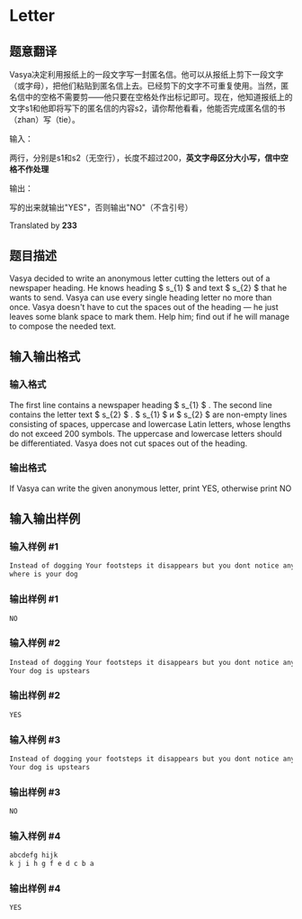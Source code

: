 # Letter

## 题意翻译

Vasya决定利用报纸上的一段文字写一封匿名信。他可以从报纸上剪下一段文字（或字母），把他们粘贴到匿名信上去。已经剪下的文字不可重复使用。当然，匿名信中的空格不需要剪——他只要在空格处作出标记即可。现在，他知道报纸上的文字s1和他即将写下的匿名信的内容s2，请你帮他看看，他能否完成匿名信的书（zhan）写（tie）。

输入：

两行，分别是s1和s2（无空行），长度不超过200，**英文字母区分大小写，信中空格不作处理**

输出：

写的出来就输出"YES"，否则输出"NO"（不含引号）

Translated by ____233____

## 题目描述

Vasya decided to write an anonymous letter cutting the letters out of a newspaper heading. He knows heading $ s_{1} $ and text $ s_{2} $ that he wants to send. Vasya can use every single heading letter no more than once. Vasya doesn't have to cut the spaces out of the heading — he just leaves some blank space to mark them. Help him; find out if he will manage to compose the needed text.

## 输入输出格式

### 输入格式

The first line contains a newspaper heading $ s_{1} $ . The second line contains the letter text $ s_{2} $ . $ s_{1} $ и $ s_{2} $ are non-empty lines consisting of spaces, uppercase and lowercase Latin letters, whose lengths do not exceed 200 symbols. The uppercase and lowercase letters should be differentiated. Vasya does not cut spaces out of the heading.

### 输出格式

If Vasya can write the given anonymous letter, print YES, otherwise print NO

## 输入输出样例

### 输入样例 #1

```cpp
Instead of dogging Your footsteps it disappears but you dont notice anything
where is your dog

```
### 输出样例 #1

```cpp
NO

```
### 输入样例 #2

```cpp
Instead of dogging Your footsteps it disappears but you dont notice anything
Your dog is upstears

```
### 输出样例 #2

```cpp
YES

```
### 输入样例 #3

```cpp
Instead of dogging your footsteps it disappears but you dont notice anything
Your dog is upstears

```
### 输出样例 #3

```cpp
NO

```
### 输入样例 #4

```cpp
abcdefg hijk
k j i h g f e d c b a

```
### 输出样例 #4

```cpp
YES

```
